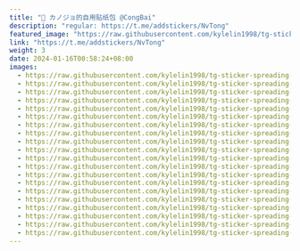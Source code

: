 ```yaml
---
title: "🌸 カノジョ的自用贴纸包 @CongBai"
description: "regular: https://t.me/addstickers/NvTong"
featured_image: "https://raw.githubusercontent.com/kylelin1998/tg-sticker-spreading-worldwide-images/main/img/a4cd5261-f33c-44ea-8f9e-8df31f4ffb8d.jpg"
link: "https://t.me/addstickers/NvTong"
weight: 3
date: 2024-01-16T00:58:24+08:00
images:
  - https://raw.githubusercontent.com/kylelin1998/tg-sticker-spreading-worldwide-images/main/img/a4cd5261-f33c-44ea-8f9e-8df31f4ffb8d.jpg
  - https://raw.githubusercontent.com/kylelin1998/tg-sticker-spreading-worldwide-images/main/img/0153550d-2229-4fa4-9e57-03af1e6d80b5.jpg
  - https://raw.githubusercontent.com/kylelin1998/tg-sticker-spreading-worldwide-images/main/img/8e147c02-f48d-4eec-a7a5-42091fc1d95b.jpg
  - https://raw.githubusercontent.com/kylelin1998/tg-sticker-spreading-worldwide-images/main/img/6271bc71-42d5-4d34-a3d1-d234f4456418.jpg
  - https://raw.githubusercontent.com/kylelin1998/tg-sticker-spreading-worldwide-images/main/img/db2a98a7-44c8-456f-acc8-6c3a1df13009.jpg
  - https://raw.githubusercontent.com/kylelin1998/tg-sticker-spreading-worldwide-images/main/img/0c184736-1c58-4369-bb4f-ecfd45155070.jpg
  - https://raw.githubusercontent.com/kylelin1998/tg-sticker-spreading-worldwide-images/main/img/2515516c-309f-43be-8531-2ae8fea25759.jpg
  - https://raw.githubusercontent.com/kylelin1998/tg-sticker-spreading-worldwide-images/main/img/fe355117-7895-47c4-a3ab-73176867aa1e.jpg
  - https://raw.githubusercontent.com/kylelin1998/tg-sticker-spreading-worldwide-images/main/img/5ec4f7d4-1342-4fb6-8b03-b34f8b590d23.jpg
  - https://raw.githubusercontent.com/kylelin1998/tg-sticker-spreading-worldwide-images/main/img/ff4590e4-c7bf-4f0c-9f16-1c52d7caaef5.jpg
  - https://raw.githubusercontent.com/kylelin1998/tg-sticker-spreading-worldwide-images/main/img/a821dacf-b6b4-4821-8cc3-a14e4c2c4c63.jpg
  - https://raw.githubusercontent.com/kylelin1998/tg-sticker-spreading-worldwide-images/main/img/7bb298eb-f413-4adf-bce0-ca34a9ce6473.jpg
  - https://raw.githubusercontent.com/kylelin1998/tg-sticker-spreading-worldwide-images/main/img/12a44b18-a296-4b15-b3c4-1e4fd8602672.jpg
  - https://raw.githubusercontent.com/kylelin1998/tg-sticker-spreading-worldwide-images/main/img/f8a04a3b-6f5e-421b-8d9b-8514d9e7f802.jpg
  - https://raw.githubusercontent.com/kylelin1998/tg-sticker-spreading-worldwide-images/main/img/6f376bfb-4887-4d76-a54c-97f72f37d26b.jpg
  - https://raw.githubusercontent.com/kylelin1998/tg-sticker-spreading-worldwide-images/main/img/36db0e52-fef2-4c0e-95a2-cdaab8d24c87.jpg
  - https://raw.githubusercontent.com/kylelin1998/tg-sticker-spreading-worldwide-images/main/img/c8b17c9e-d6a8-4b85-b87a-8cddbd343eae.jpg
  - https://raw.githubusercontent.com/kylelin1998/tg-sticker-spreading-worldwide-images/main/img/6f54f322-1a8a-4fb6-9049-0d50a34cce28.jpg
  - https://raw.githubusercontent.com/kylelin1998/tg-sticker-spreading-worldwide-images/main/img/9ca2c7b2-4dfe-43f4-a5ea-8ef86fc53488.jpg
  - https://raw.githubusercontent.com/kylelin1998/tg-sticker-spreading-worldwide-images/main/img/90d0195a-19bf-4924-adf5-41e1eca63387.jpg
---
```

